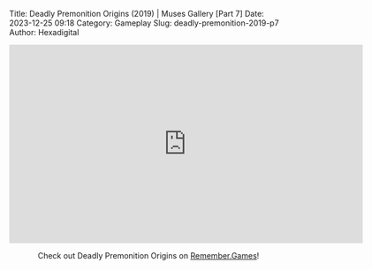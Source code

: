 Title: Deadly Premonition Origins (2019) | Muses Gallery [Part 7]
Date: 2023-12-25 09:18
Category: Gameplay
Slug: deadly-premonition-2019-p7
Author: Hexadigital

<center><iframe src="https://www.youtube.com/embed/ow_vw4dNK0E?feature=oembed" allow="accelerometer; autoplay; encrypted-media; gyroscope; picture-in-picture" width="640" height="360" frameborder="0"></iframe>

Check out Deadly Premonition Origins on [Remember.Games](https://remember.games/game/3549/deadly-premonition-origins/)!</center>